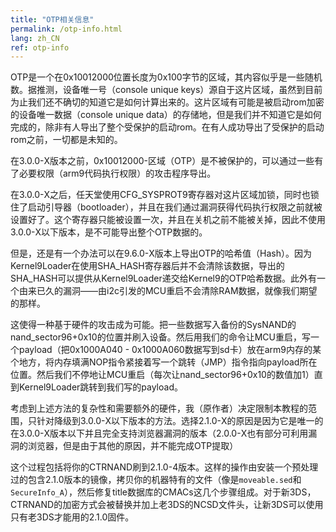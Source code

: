 ```yaml
---
title: "OTP相关信息"
permalink: /otp-info.html
lang: zh_CN
ref: otp-info
---
```


OTP是一个在0x10012000位置长度为0x100字节的区域，其内容似乎是一些随机数。据推测，设备唯一号（console unique keys）源自于这片区域，虽然到目前为止我们还不确切的知道它是如何计算出来的。这片区域有可能是被启动rom加密的设备唯一数据（console unique data）的存储地，但是我们并不知道它是如何完成的，除非有人导出了整个受保护的启动rom。在有人成功导出了受保护的启动rom之前，一切都是未知的。

在3.0.0-X版本之前，0x10012000-区域（OTP）是不被保护的，可以通过一些有了必要权限（arm9代码执行权限）的攻击程序导出。

在3.0.0-X之后，任天堂使用CFG_SYSPROT9寄存器对这片区域加锁，同时也锁住了启动引导器（bootloader），并且在我们通过漏洞获得代码执行权限之前就被设置好了。这个寄存器只能被设置一次，并且在关机之前不能被关掉，因此不使用3.0.0-X以下版本，是不可能导出整个OTP数据的。

但是，还是有一个办法可以在9.6.0-X版本上导出OTP的哈希值（Hash）。因为Kernel9Loader在使用SHA\_HASH寄存器后并不会清除该数据，导出的SHA\_HASH可以提供从Kernel9Loader递交给Kernel9的OTP哈希数据。此外有一个由来已久的漏洞——由i2c引发的MCU重启不会清除RAM数据，就像我们期望的那样。

这使得一种基于硬件的攻击成为可能。把一些数据写入备份的SysNAND的nand\_sector96+0x10的位置并刷入设备。然后用我们的命令让MCU重启，写一个payload（把0x1000A040 - 0x1000A060数据写到sd卡）放在arm9内存的某个地方，将内存填满NOP指令紧接着写一个跳转（JMP）指令指向payload所在位置。然后我们不停地让MCU重启（每次让nand\_sector96+0x10的数值加1）直到Kernel9Loader跳转到我们写的payload。

考虑到上述方法的复杂性和需要额外的硬件，我（原作者）决定限制本教程的范围，只针对降级到3.0.0-X以下版本的方法。选择2.1.0-X的原因是因为它是唯一的在3.0.0-X版本以下并且完全支持浏览器漏洞的版本（2.0.0-X也有部分可利用漏洞的浏览器，但是由于其他的原因，并不能完成OTP提取）

这个过程包括将你的CTRNAND刷到2.1.0-4版本。这样的操作由安装一个预处理过的包含2.1.0版本的镜像，拷贝你的机器特有的文件（像是`moveable.sed`和`SecureInfo_A`），然后修复title数据库的CMACs这几个步骤组成。对于新3DS，CTRNAND的加密方式会被替换并加上老3DS的NCSD文件头，让新3DS可以使用只有老3DS才能用的2.1.0固件。
